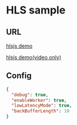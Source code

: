 # HLS sample

## URL

[hlsjs demo](https://hls-js-eb62971d-548d-4941-a906-5e5a974d380b.netlify.app/demo/?src=https%3A%2F%2Fnklhrstv.github.io%2Fhls_sample%2Fmaster.m3u8&demoConfig=eyJlbmFibGVTdHJlYW1pbmciOnRydWUsImF1dG9SZWNvdmVyRXJyb3IiOnRydWUsInN0b3BPblN0YWxsIjpmYWxzZSwiZHVtcGZNUDQiOmZhbHNlLCJsZXZlbENhcHBpbmciOi0xLCJsaW1pdE1ldHJpY3MiOi0xfQ==)

[hlsjs demo(video only)](https://hls-js-eb62971d-548d-4941-a906-5e5a974d380b.netlify.app/demo/?src=https%3A%2F%2Fnklhrstv.github.io%2Fhls_sample%2Fvideo.m3u8&demoConfig=eyJlbmFibGVTdHJlYW1pbmciOnRydWUsImF1dG9SZWNvdmVyRXJyb3IiOnRydWUsInN0b3BPblN0YWxsIjpmYWxzZSwiZHVtcGZNUDQiOmZhbHNlLCJsZXZlbENhcHBpbmciOi0xLCJsaW1pdE1ldHJpY3MiOi0xfQ==)

## Config

```json
{
  "debug": true,
  "enableWorker": true,
  "lowLatencyMode": true,
  "backBufferLength": 10
}
```
